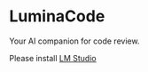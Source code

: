 LuminaCode
=========

Your AI companion for code review.

Please install [LM Studio](https://lmstudio.ai/)
